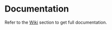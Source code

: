 # Documentation

Refer to the [Wiki](https://github.com/Drone-Project-2020/Documentation/wiki) section to get full documentation.
